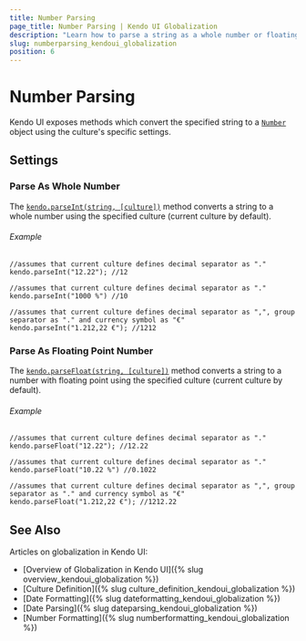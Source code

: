 ```yaml
---
title: Number Parsing
page_title: Number Parsing | Kendo UI Globalization
description: "Learn how to parse a string as a whole number or floating point number in Kendo UI by using the specified culture."
slug: numberparsing_kendoui_globalization
position: 6
---
```


# Number Parsing

Kendo UI exposes methods which convert the specified string to a [`Number`](https://developer.mozilla.org/en/JavaScript/Reference/Global_Objects/Number) object using the culture's specific settings.

## Settings 

### Parse As Whole Number

The [`kendo.parseInt(string, [culture])`](/api/framework/kendo#parseInt) method converts a string to a whole number using the specified culture (current culture by default).

###### Example

    //assumes that current culture defines decimal separator as "."
    kendo.parseInt("12.22"); //12

    //assumes that current culture defines decimal separator as "."
    kendo.parseInt("1000 %") //10

    //assumes that current culture defines decimal separator as ",", group separator as "." and currency symbol as "€"
    kendo.parseInt("1.212,22 €"); //1212

### Parse As Floating Point Number

The [`kendo.parseFloat(string, [culture])`](/api/framework/kendo#parseInt) method converts a string to a number with floating point using the specified culture (current culture by default).

###### Example

    //assumes that current culture defines decimal separator as "."
    kendo.parseFloat("12.22"); //12.22

    //assumes that current culture defines decimal separator as "."
    kendo.parseFloat("10.22 %") //0.1022

    //assumes that current culture defines decimal separator as ",", group separator as "." and currency symbol as "€"
    kendo.parseFloat("1.212,22 €"); //1212.22

## See Also

Articles on globalization in Kendo UI:

* [Overview of Globalization in Kendo UI]({% slug overview_kendoui_globalization %})
* [Culture Definition]({% slug culture_definition_kendoui_globalization %})
* [Date Formatting]({% slug dateformatting_kendoui_globalization %})
* [Date Parsing]({% slug dateparsing_kendoui_globalization %})
* [Number Formatting]({% slug numberformatting_kendoui_globalization %})
